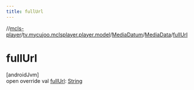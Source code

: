 ```yaml
---
title: fullUrl
---
```

//[mcls-player](../../../../index.html)/[tv.mycujoo.mclsplayer.player.model](../../index.html)/[MediaDatum](../index.html)/[MediaData](index.html)/[fullUrl](full-url.html)



# fullUrl



[androidJvm]\
open override val [fullUrl](full-url.html): [String](https://kotlinlang.org/api/latest/jvm/stdlib/kotlin/-string/index.html)




